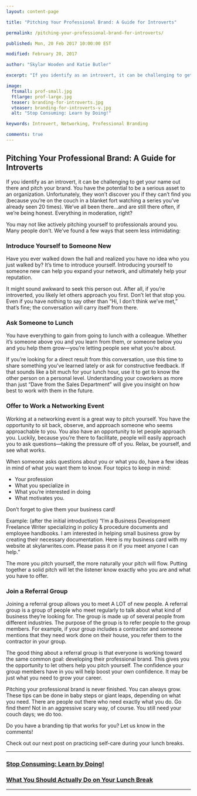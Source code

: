 ```yaml
---
layout: content-page

title: "Pitching Your Professional Brand: A Guide for Introverts"

permalink: /pitching-your-professional-brand-for-introverts/

published: Mon, 20 Feb 2017 10:00:00 EST

modified: February 20, 2017

author: "Skylar Wooden and Katie Butler"

excerpt: "If you identify as an introvert, it can be challenging to get your name out there and pitch your brand. You have the potential to be a serious asset to an organization. Unfortunately, they won’t discover you if they can’t find you."

image:
  ftsmall: prof-small.jpg
  ftlarge: prof-large.jpg
  teaser: branding-for-introverts.jpg
  vteaser: branding-for-introverts-v.jpg
  alt: "Stop Consuming: Learn by Doing!"

keywords: Introvert, Networking, Professional Branding

comments: true
---
```


## Pitching Your Professional Brand: A Guide for Introverts

If you identify as an introvert, it can be challenging to get your name out there and pitch your brand. You have the potential to be a serious asset to an organization. Unfortunately, they won’t discover you if they can’t find you (because you’re on the couch in a blanket fort watching a series you’ve already seen 20 times). We’ve all been there...and are still there often, if we’re being honest. Everything in moderation, right? 

You may not like actively pitching yourself to professionals around you. Many people don’t. We’ve found a few ways that seem less intimidating:

### Introduce Yourself to Someone New

Have you ever walked down the hall and realized you have no idea who you just walked by? It’s time to introduce yourself. Introducing yourself to someone new can help you expand your network, and ultimately help your reputation. 

It might sound awkward to seek this person out. After all, if you’re introverted, you likely let others approach you first. Don’t let that stop you. Even if you have nothing to say other than “Hi, I don’t think we’ve met,” that’s fine; the conversation will carry itself from there. 

### Ask Someone to Lunch

You have everything to gain from going to lunch with a colleague. Whether it’s someone above you and you learn from them, or someone below you and you help them grow—you’re letting people see what you’re about. 

If you’re looking for a direct result from this conversation, use this time to share something you've learned lately or ask for constructive feedback. If that sounds like a bit much for your lunch hour, use it to get to know the other person on a personal level. Understanding your coworkers as more than just “Dave from the Sales Department” will give you insight on how best to work with them in the future. 

### Offer to Work a Networking Event

Working at a networking event is a great way to pitch yourself. You have the opportunity to sit back, observe, and approach someone who seems approachable to you. You also have an opportunity to let people approach you. Luckily, because you’re there to facilitate, people will easily approach you to ask questions—taking the pressure off of you. Relax, be yourself, and see what works. 

When someone asks questions about you or what you do, have a few ideas in mind of what you want them to know. Four topics to keep in mind: 

<ul>
  <li>Your profession</li>
  <li>What you specialize in</li>
  <li>What you’re interested in doing</li>
  <li>What motivates you.</li>
</ul>

Don’t forget to give them your business card! 

Example: (after the initial introduction) “I’m a Business Development Freelance Writer specializing in policy & procedure documents and employee handbooks. I am interested in helping small business grow by creating their necessary documentation. Here is my business card with my website at skylarwrites.com. Please pass it on if you meet anyone I can help.” 

The more you pitch yourself, the more naturally your pitch will flow. Putting together a solid pitch will let the listener know exactly who you are and what you have to offer. 

### Join a Referral Group

Joining a referral group allows you to meet A LOT of new people. A referral group is a group of people who meet regularly to talk about what kind of business they’re looking for. The group is made up of several people from different industries. The purpose of the group is to refer people to the group members. For example, if your group includes a contractor and someone mentions that they need work done on their house, you refer them to the contractor in your group.

The good thing about a referral group is that everyone is working toward the same common goal: developing their professional brand. This gives you the opportunity to let others help you pitch yourself. The confidence your group members have in you will help boost your own confidence. It may be just what you need to grow your career.  

Pitching your professional brand is never finished. You can always grow. These tips can be done in baby steps or giant leaps, depending on what you need. There are people out there who need exactly what you do. Go find them! Not in an aggressive scary way, of course. You still need your couch days; we do too. 

Do you have a branding tip that works for you? Let us know in the comments! 

Check out our next post on practicing self-care during your lunch breaks.

<hr class="primary">

<div class="row"> <!-- "pagination" -->
	<div class="col-xs-6 paginate">
      <a href="{{site.url}}/stop-consuming-learn-by-doing/">
        <div class="col-xs-12 arrow"><i class="fa fa-arrow-left" aria-hidden="true"></i></div>
        <div class="col-xs-12 text"><h3>Stop Consuming: Learn by Doing!</h3></div>	
      </a>
	</div>
	<div class="col-xs-6 paginate">
      <a href="{{site.url}}/what-you-should-do-on-your-lunch-break/">
      <div class="col-xs-12 arrow"><i class="fa fa-arrow-right" aria-hidden="true"></i></div>
      <div class="col-xs-12 text"><h3>What You Should Actually Do on Your Lunch Break</h3></div>	
      </a>
	</div>
</div> <!-- close "pagination" -->

<hr class="primary">